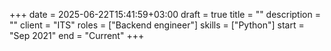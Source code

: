 +++ 
date        = 2025-06-22T15:41:59+03:00
draft       = true
title       = ""
description = ""
client      = "ITS"
roles       = ["Backend engineer"]
skills      = ["Python"]
start       = "Sep 2021"
end         = "Current"
+++